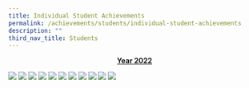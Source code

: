 ```yaml
---
title: Individual Student Achievements
permalink: /achievements/students/individual-student-achievements
description: ""
third_nav_title: Students
---
```

<p style="text-align: center;"><strong><u>Year 2022</u></strong></p>
<img src="/images/ias1.png">
<img src="/images/ias2.png">
<img src="/images/ias3.png">
<img src="/images/ias4.png">
<img src="/images/ias5.png">
<img src="/images/ias6.png">
<img src="/images/ias7.png">
<img src="/images/ias8.png">
<img src="/images/ias9.png">
<img src="/images/ias10.png">
<img src="/images/ias11.png">
